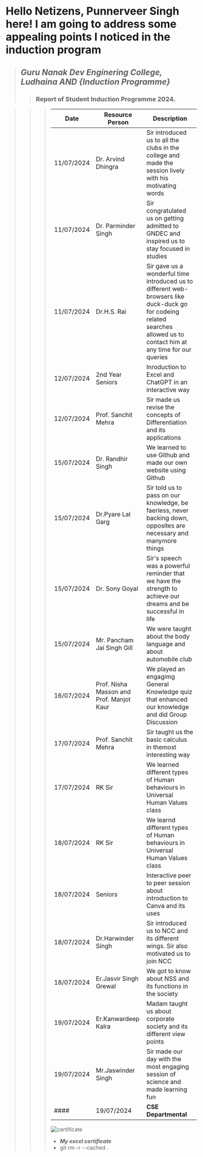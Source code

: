 # **Hello Netizens, Punnerveer Singh here! I am going to address some appealing points I noticed in the induction program** 
> ## _**Guru Nanak Dev Enginering College, Ludhaina AND {Induction Programme}**_
>> ### Report of Student Induction Programme 2024. 

>>> | Date | Resource Person | Description |
>>> | ---- | --------------- | ----------- |
>>> | 11/07/2024 | Dr. Arvind Dhingra | Sir introduced us to all the clubs in the college and made the session lively with his motivating words |
>>> | 11/07/2024 | Dr. Parminder Singh | Sir congratulated us on getting admitted to GNDEC and inspired us to stay focused in studies |
>>> | 11/07/2024 | Dr.H.S. Rai | Sir gave us a wonderful time introduced us to different web-browsers like duck-duck go for codeing related searches allowed us to contact him at any time for our queries |
>>> | 12/07/2024 | 2nd Year Seniors | Inroduction to Excel and ChatGPT in an interactive way |
>>> | 12/07/2024 | Prof. Sanchit Mehra| Sir made us revise the concepts of Differentiation and its applications |
>>> | 15/07/2024 | Dr. Randhir Singh | We learned to use Github and made our own website using Github |
>>> | 15/07/2024 | Dr.Pyare Lal Garg | Sir told us to pass on our knowledge, be faerless, never backing down, opposites are necessary and manymore things |
>>> | 15/07/2024 | Dr. Sony Goyal | Sir's speech was a powerful reminder that we have the strength to achieve our dreams and be successful in life |
>>> | 15/07/2024 | Mr. Pancham Jai Singh Gill | We were taught about the body language and about automobile club |
>>> |  16/07/2024 | Prof. Nisha Masson and Prof. Manjot Kaur | We played an engagimg General Knowledge quiz that enhanced our knowledge and did Group Discussion |
>>> |17/07/2024 | Prof. Sanchit Mehra | Sir taught us the basic calculus in themost interesting way  |
>>> |17/07/2024 | RK Sir | We learned different types of Human behaviours in Universal Human Values class |
>>> |18/07/2024 | RK Sir | We learnd different types of Human behaviours in  Universal Human Values class |
>>> |18/07/2024| Seniors | Interactive peer to peer session about introduction to Canva and its uses |
>>> |18/07/2024| Dr.Harwinder Singh | Sir introduced us to NCC and its different wings. Sir also motivated us to join NCC |
>>> |18/07/2024| Er.Jasvir Singh Grewal | We got to know about NSS and its functions in the society |
>>> |19/07/2024|Er.Kanwardeep Kalra| Madam taught us about corporate society and its different view points |
>>> |19/07/2024| Mr.Jaswinder Singh | Sir made our day with the most engaging session of science and made learning fun |
>>> #### |19/07/2024| **CSE Departmental** | **Visit** | _We saw the computer setup and the instructor taught us about the linux OS_ |
>>> ![certificate](https://dtmvamahs40ux.cloudfront.net/ComplementaryCourseCertificate/5073681/original/Punnerveer_Singh20240725-72-1ijtrky.jpg)
>>> * _**My excel certificate**_
>>> * git rm -r --cached .
